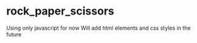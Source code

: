 # rock_paper_scissors

Using only javascript for now
Will add html elements and css styles in the future